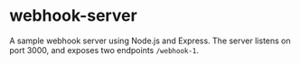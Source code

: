 # webhook-server
A sample webhook server using Node.js and Express. The server listens on port 3000, and exposes two endpoints `/webhook-1`.
